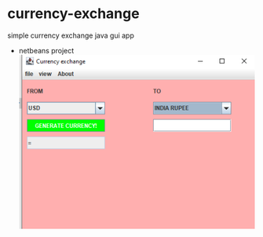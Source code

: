 # currency-exchange
simple currency  exchange java gui app
- netbeans project
![screen capture](static/capture.PNG)
